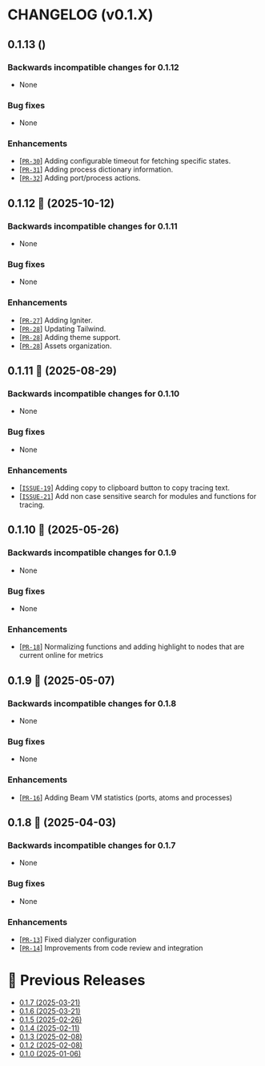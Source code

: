 # CHANGELOG (v0.1.X)

## 0.1.13 ()

### Backwards incompatible changes for 0.1.12
 * None

### Bug fixes
 * None

### Enhancements
 * [[`PR-30`](https://github.com/thiagoesteves/observer_web/pull/30)] Adding configurable timeout for fetching specific states.
 * [[`PR-31`](https://github.com/thiagoesteves/observer_web/pull/31)] Adding process dictionary information.
 * [[`PR-32`](https://github.com/thiagoesteves/observer_web/pull/32)] Adding port/process actions.

## 0.1.12 🚀 (2025-10-12)

### Backwards incompatible changes for 0.1.11
 * None

### Bug fixes
 * None

### Enhancements
 * [[`PR-27`](https://github.com/thiagoesteves/observer_web/pull/27)] Adding Igniter.
 * [[`PR-28`](https://github.com/thiagoesteves/observer_web/pull/28)] Updating Tailwind.
 * [[`PR-28`](https://github.com/thiagoesteves/observer_web/pull/28)] Adding theme support.
 * [[`PR-28`](https://github.com/thiagoesteves/observer_web/pull/28)] Assets organization.

## 0.1.11 🚀 (2025-08-29)

### Backwards incompatible changes for 0.1.10
 * None

### Bug fixes
 * None

### Enhancements
 * [[`ISSUE-19`](https://github.com/thiagoesteves/observer_web/issues/19)] Adding copy to clipboard button to copy tracing text.
 * [[`ISSUE-21`](https://github.com/thiagoesteves/observer_web/issues/21)] Add non case sensitive search for modules and functions for tracing.

## 0.1.10 🚀 (2025-05-26)

### Backwards incompatible changes for 0.1.9
 * None

### Bug fixes
 * None

### Enhancements
 * [[`PR-18`](https://github.com/thiagoesteves/observer_web/pull/18)] Normalizing functions and adding highlight to nodes that are current online for metrics

## 0.1.9 🚀 (2025-05-07)

### Backwards incompatible changes for 0.1.8
 * None

### Bug fixes
 * None

### Enhancements
 * [[`PR-16`](https://github.com/thiagoesteves/observer_web/pull/16)] Adding Beam VM statistics (ports, atoms and processes)

## 0.1.8 🚀 (2025-04-03)

### Backwards incompatible changes for 0.1.7
 * None

### Bug fixes
 * None

### Enhancements
 * [[`PR-13`](https://github.com/thiagoesteves/observer_web/pull/13)] Fixed dialyzer configuration
 * [[`PR-14`](https://github.com/thiagoesteves/observer_web/pull/14)] Improvements from code review
 and integration

# 🚀 Previous Releases
 * [0.1.7 (2025-03-21)](https://github.com/thiagoesteves/observer_web/blob/v0.1.7/CHANGELOG.md)
 * [0.1.6 (2025-03-21)](https://github.com/thiagoesteves/observer_web/blob/v0.1.6/CHANGELOG.md)
 * [0.1.5 (2025-02-26)](https://github.com/thiagoesteves/observer_web/blob/v0.1.5/CHANGELOG.md)
 * [0.1.4 (2025-02-11)](https://github.com/thiagoesteves/observer_web/blob/v0.1.4/CHANGELOG.md)
 * [0.1.3 (2025-02-08)](https://github.com/thiagoesteves/observer_web/blob/v0.1.3/CHANGELOG.md)
 * [0.1.2 (2025-02-08)](https://github.com/thiagoesteves/observer_web/blob/v0.1.2/CHANGELOG.md)
 * [0.1.0 (2025-01-06)](https://github.com/thiagoesteves/observer_web/blob/v0.1.0/CHANGELOG.md)